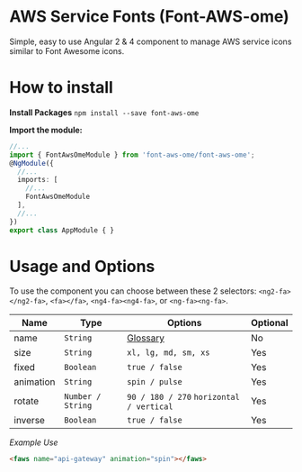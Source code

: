 # AWS Service Fonts (Font-AWS-ome)
Simple, easy to use Angular 2 & 4 component to manage AWS service icons similar to Font Awesome icons.

# How to install

**Install Packages**
`npm install --save font-aws-ome`

**Import the module:**
```typescript
//...
import { FontAwsOmeModule } from 'font-aws-ome/font-aws-ome';
@NgModule({
  //...
  imports: [
    //...
    FontAwsOmeModule
  ],
  //...
})
export class AppModule { }
```

# Usage and Options
To use the component you can choose between these 2 selectors: `<ng2-fa></ng2-fa>`, `<fa></fa>`, `<ng4-fa><ng4-fa>`, or `<ng-fa><ng-fa>`.

Name      | Type               | Options                                   | Optional
---       | ---                | ---                                       | ---
name      | `String`           | [Glossary](./GLOSSARY.md)                 | No
size      | `String`           | `xl, lg, md, sm, xs`                      | Yes
fixed     | `Boolean`          | `true / false`                            | Yes
animation |  `String`          | `spin / pulse`                            | Yes
rotate    |  `Number / String` | `90 / 180 / 270` `horizontal / vertical`  | Yes
inverse   |  `Boolean`         | `true / false`                            | Yes

*Example Use*
```html
<faws name="api-gateway" animation="spin"></faws>
```